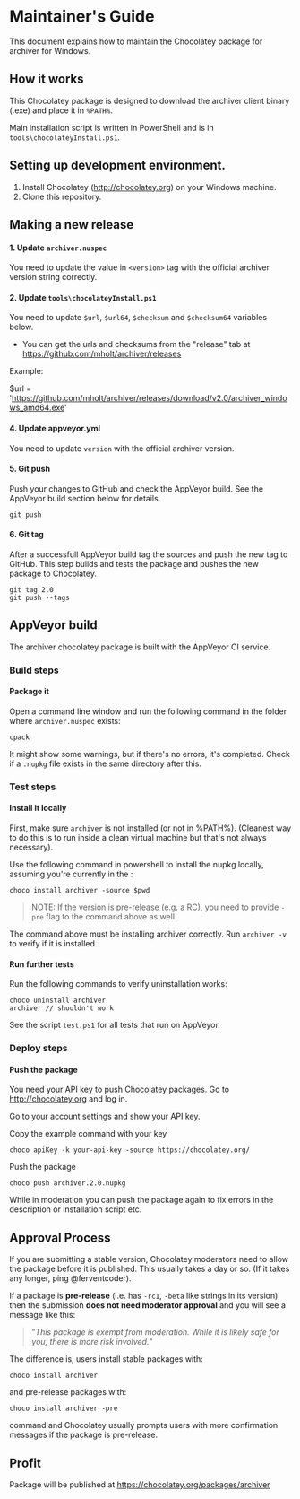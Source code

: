 # Maintainer's Guide

This document explains how to maintain the Chocolatey package
for archiver for Windows.

## How it works

This Chocolatey package is designed to download the archiver
client binary (.exe) and place it in `%PATH%`.

Main installation script is written in PowerShell and is in
`tools\chocolateyInstall.ps1`.

## Setting up development environment.

1. Install Chocolatey (http://chocolatey.org) on your
   Windows machine.
3. Clone this repository.

## Making a new release

#### 1. Update `archiver.nuspec`

You need to update the value in `<version>` tag with
the official archiver version string correctly.

#### 2. Update `tools\chocolateyInstall.ps1`

You need to update `$url`, `$url64`, `$checksum` and `$checksum64`
variables below.

* You can get the urls and checksums from the "release" tab at
  https://github.com/mholt/archiver/releases

Example:

$url            = 'https://github.com/mholt/archiver/releases/download/v2.0/archiver_windows_amd64.exe'

#### 4. Update appveyor.yml

You need to update `version` with the official archiver version.

#### 5. Git push

Push your changes to GitHub and check the AppVeyor build. See the AppVeyor build section below for details.

    git push

#### 6. Git tag

After a successfull AppVeyor build tag the sources and push the new tag to GitHub. This step builds and tests the package and pushes the new package to Chocolatey.

    git tag 2.0
    git push --tags

## AppVeyor build

The archiver chocolatey package is built with the AppVeyor CI service.

### Build steps

#### Package it

Open a command line window and run the following command in the folder
where `archiver.nuspec` exists:

    cpack

It might show some warnings, but if there's no errors, it's completed.
Check if a `.nupkg` file exists in the same directory after this.

### Test steps

#### Install it locally

First, make sure `archiver` is not installed (or not in %PATH%). (Cleanest
way to do this is to run inside a clean virtual machine but that's not
always necessary).

Use the following command in powershell to install the nupkg locally, assuming
you're currently in the :

    choco install archiver -source $pwd

> NOTE: If the version is pre-release (e.g. a RC), you need to provide
> `-pre` flag to the command above as well.

The command above must be installing archiver correctly. Run `archiver -v`
to verify if it is installed.

#### Run further tests

Run the following commands to verify uninstallation works:

    choco uninstall archiver
    archiver // shouldn't work

See the script `test.ps1` for all tests that run on AppVeyor.

### Deploy steps

#### Push the package

You need your API key to push Chocolatey packages.
Go to http://chocolatey.org and log in.

Go to your account settings and show your API key.

Copy the example command with your key

    choco apiKey -k your-api-key -source https://chocolatey.org/

Push the package

    choco push archiver.2.0.nupkg

While in moderation you can push the package again to fix errors in the description or installation script etc.

## Approval Process

If you are submitting a stable version, Chocolatey moderators need to
allow the package before it is published. This usually takes a day or
so. (If it takes any longer, ping @ferventcoder).

If a package is **pre-release** (i.e. has `-rc1`, `-beta` like strings
in its version) then the submission **does not need moderator approval**
and you will see a message like this:

> "*This package is exempt from moderation. While it is likely safe for you,
> there is more risk involved.*"

The difference is, users install stable packages with:

    choco install archiver

and pre-release packages with:

    choco install archiver -pre

command and Chocolatey usually prompts users with more confirmation
messages if the package is pre-release.

## Profit

Package will be published at https://chocolatey.org/packages/archiver
